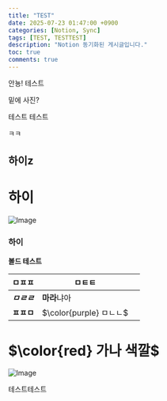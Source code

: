 ```yaml
---
title: "TEST"
date: 2025-07-23 01:47:00 +0900
categories: [Notion, Sync]
tags: [TEST, TESTTEST]
description: "Notion 동기화된 게시글입니다."
toc: true
comments: true
---
```


안뇽! 테스트

밑에 사진?

테스트 테스트 

ㅋㅋ

## 하이z

# 하이

![Image](https://prod-files-secure.s3.us-west-2.amazonaws.com/e6db513d-ec54-40ff-aa74-2487b0bcfe15/d2603aae-bd01-410f-81bd-723443bee6db/%E1%84%89%E1%85%B3%E1%84%8F%E1%85%B3%E1%84%85%E1%85%B5%E1%86%AB%E1%84%89%E1%85%A3%E1%86%BA_2025-03-16_21.31.54.png?X-Amz-Algorithm=AWS4-HMAC-SHA256&X-Amz-Content-Sha256=UNSIGNED-PAYLOAD&X-Amz-Credential=ASIAZI2LB466Q55VONP3%2F20250724%2Fus-west-2%2Fs3%2Faws4_request&X-Amz-Date=20250724T094047Z&X-Amz-Expires=3600&X-Amz-Security-Token=IQoJb3JpZ2luX2VjEAEaCXVzLXdlc3QtMiJGMEQCIDVO8SV0j6rktCDNCo%2B829RkmQWzHSmIVLAmdwP7zBvtAiAFCyjKLjq2KqmBDEpM3gi6D4L5017tvMZcRJ1Tx8GtBCr%2FAwgqEAAaDDYzNzQyMzE4MzgwNSIM%2F0Cs8p2YcRYJ9iHxKtwDJ6OYvd3ja4Nw0oucjgjzDoQeErUHEEWZgatRozFrlfgqcmOn2VfiGq%2F%2FmyUMpA4FN0q84%2Fh7T0W5XIlaBi8d4STAC3XLvO2N9IGnHjzM%2FbJvBfIZQ8HSic34koylTq8j4nlyT6Z36hvYeGIoB%2Fckxe%2BR0Zft04z4S9gJvSj78YDHmYExLkqsPN2E7JifpUojurueoOs0CucpClrsu77M3Pp3ySGFYCPY%2BZFE5GIXoyCIouneDTi1hCDiT00GEnE3v8pwCWTjl0gpQCSs9JEQNRW5K7yY5r3yTf8vuFlahLmZMp09yY%2BdQHcyU%2B34ppvewjhlfxd63KtOIuZKvnVsZ%2FhMtpakMas8%2BcDtPFCCZU6ISAwmAP0Ft%2BZgYkX0SZGRy6NQgeLWCWN404Xq8k5sGDDP4NsQvcPn2QgUuFAsUL%2F11QAGneMwkrEu8sP8v5HzOxsViRGkoBAAHDRFhfmVcBHoDXys%2Ftm2xf1fCTTKDjxObVAVC8I0UFDKzUtUsDRMpgEgHG%2F6SIRWXiwgDZ2X5rwMRotrU11axqezUJwFseEx8LcUCqOV1iqO9hfgFyJ9pdw5QurGCWg7%2FdRM%2FxoEWkp5MmVAW4JefiJ8uB1VlH9ms3FEQQBJeLWmJOIwtuuHxAY6pgGeXduRHGv8aMU9UyXe%2BnC2hV7YMnwKAxarYxcPLGPrt9pNjHwu5%2F6w3z34k%2BfyPdf1lrFKijXVXPEsXUv70kFod%2F7MUVaVghLE3PNknesaiq3Iq4rkJh6hhQAwvc6K%2F8nielN%2BHLmJCyFPqdf24%2BK9jcveXyYTUMkPPN3hBqOmky8qmukZuvVgj2SY7CZCmBTgubbCnqCgZaq5By3rG1hzWl99V5Y9&X-Amz-Signature=032b857404068cf49fa7f9ba094a7284d276c4ff50672e91d788433a9e56ee16&X-Amz-SignedHeaders=host&x-amz-checksum-mode=ENABLED&x-id=GetObject)

### 하이

**볼드 테스트**

| ㅁㅍㅍ | ㅁㅌㅌ |   |
| --- | --- | --- |
| ***ㅁㄹㄹ*** | **마라**냐아 |   |
| **ㅍㅍㅁ** | <span>$\color{purple} ㅁㄴㄴ$</span> |   |

# <span>$\color{red} 가나 색깔$</span>

![Image](https://prod-files-secure.s3.us-west-2.amazonaws.com/e6db513d-ec54-40ff-aa74-2487b0bcfe15/e3c80383-cacd-417b-9b44-5d63ef4f796c/%E1%84%89%E1%85%B3%E1%84%8F%E1%85%B3%E1%84%85%E1%85%B5%E1%86%AB%E1%84%89%E1%85%A3%E1%86%BA_2025-03-10_21.58.46.png?X-Amz-Algorithm=AWS4-HMAC-SHA256&X-Amz-Content-Sha256=UNSIGNED-PAYLOAD&X-Amz-Credential=ASIAZI2LB466Q55VONP3%2F20250724%2Fus-west-2%2Fs3%2Faws4_request&X-Amz-Date=20250724T094047Z&X-Amz-Expires=3600&X-Amz-Security-Token=IQoJb3JpZ2luX2VjEAEaCXVzLXdlc3QtMiJGMEQCIDVO8SV0j6rktCDNCo%2B829RkmQWzHSmIVLAmdwP7zBvtAiAFCyjKLjq2KqmBDEpM3gi6D4L5017tvMZcRJ1Tx8GtBCr%2FAwgqEAAaDDYzNzQyMzE4MzgwNSIM%2F0Cs8p2YcRYJ9iHxKtwDJ6OYvd3ja4Nw0oucjgjzDoQeErUHEEWZgatRozFrlfgqcmOn2VfiGq%2F%2FmyUMpA4FN0q84%2Fh7T0W5XIlaBi8d4STAC3XLvO2N9IGnHjzM%2FbJvBfIZQ8HSic34koylTq8j4nlyT6Z36hvYeGIoB%2Fckxe%2BR0Zft04z4S9gJvSj78YDHmYExLkqsPN2E7JifpUojurueoOs0CucpClrsu77M3Pp3ySGFYCPY%2BZFE5GIXoyCIouneDTi1hCDiT00GEnE3v8pwCWTjl0gpQCSs9JEQNRW5K7yY5r3yTf8vuFlahLmZMp09yY%2BdQHcyU%2B34ppvewjhlfxd63KtOIuZKvnVsZ%2FhMtpakMas8%2BcDtPFCCZU6ISAwmAP0Ft%2BZgYkX0SZGRy6NQgeLWCWN404Xq8k5sGDDP4NsQvcPn2QgUuFAsUL%2F11QAGneMwkrEu8sP8v5HzOxsViRGkoBAAHDRFhfmVcBHoDXys%2Ftm2xf1fCTTKDjxObVAVC8I0UFDKzUtUsDRMpgEgHG%2F6SIRWXiwgDZ2X5rwMRotrU11axqezUJwFseEx8LcUCqOV1iqO9hfgFyJ9pdw5QurGCWg7%2FdRM%2FxoEWkp5MmVAW4JefiJ8uB1VlH9ms3FEQQBJeLWmJOIwtuuHxAY6pgGeXduRHGv8aMU9UyXe%2BnC2hV7YMnwKAxarYxcPLGPrt9pNjHwu5%2F6w3z34k%2BfyPdf1lrFKijXVXPEsXUv70kFod%2F7MUVaVghLE3PNknesaiq3Iq4rkJh6hhQAwvc6K%2F8nielN%2BHLmJCyFPqdf24%2BK9jcveXyYTUMkPPN3hBqOmky8qmukZuvVgj2SY7CZCmBTgubbCnqCgZaq5By3rG1hzWl99V5Y9&X-Amz-Signature=b5366c62570a67e7c97dac0f1e5bc338e1a4bd61ed7b279ad2fff338a75ecf06&X-Amz-SignedHeaders=host&x-amz-checksum-mode=ENABLED&x-id=GetObject)

테스트테스트


